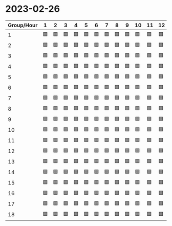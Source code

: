 # 2023-02-26

|Group/Hour|1 |2 |3 |4 |5 |6 |7 |8 |9 |10|11|12|13|14|15|16|17|18|19|20|21|22|23|24|
|----------|--|--|--|--|--|--|--|--|--|--|--|--|--|--|--|--|--|--|--|--|--|--|--|--|
|1         |🟩|🟩|🟩|🟩|🟩|🟩|🟩|🟩|🟩|🟩|🟩|🟩|🟩|🟩|🟩|🟩|🟩|🟩|🟩|🟩|🟩|🟩|🟩|🟩|
|2         |🟩|🟩|🟩|🟩|🟩|🟩|🟩|🟩|🟩|🟩|🟩|🟩|🟩|🟩|🟩|🟩|🟩|🟩|🟩|🟩|🟩|🟩|🟩|🟩|
|3         |🟩|🟩|🟩|🟩|🟩|🟩|🟩|🟩|🟩|🟩|🟩|🟩|🟩|🟩|🟩|🟩|🟩|🟩|🟩|🟩|🟩|🟩|🟩|🟩|
|4         |🟩|🟩|🟩|🟩|🟩|🟩|🟩|🟩|🟩|🟩|🟩|🟩|🟩|🟩|🟩|🟩|🟩|🟩|🟩|🟩|🟩|🟩|🟩|🟩|
|5         |🟩|🟩|🟩|🟩|🟩|🟩|🟩|🟩|🟩|🟩|🟩|🟩|🟩|🟩|🟩|🟩|🟩|🟩|🟩|🟩|🟩|🟩|🟩|🟩|
|6         |🟩|🟩|🟩|🟩|🟩|🟩|🟩|🟩|🟩|🟩|🟩|🟩|🟩|🟩|🟩|🟩|🟩|🟩|🟩|🟩|🟩|🟩|🟩|🟩|
|7         |🟩|🟩|🟩|🟩|🟩|🟩|🟩|🟩|🟩|🟩|🟩|🟩|🟩|🟩|🟩|🟩|🟩|🟩|🟩|🟩|🟩|🟩|🟩|🟩|
|8         |🟩|🟩|🟩|🟩|🟩|🟩|🟩|🟩|🟩|🟩|🟩|🟩|🟩|🟩|🟩|🟩|🟩|🟩|🟩|🟩|🟩|🟩|🟩|🟩|
|9         |🟩|🟩|🟩|🟩|🟩|🟩|🟩|🟩|🟩|🟩|🟩|🟩|🟩|🟩|🟩|🟩|🟩|🟩|🟩|🟩|🟩|🟩|🟩|🟩|
|10        |🟩|🟩|🟩|🟩|🟩|🟩|🟩|🟩|🟩|🟩|🟩|🟩|🟩|🟩|🟩|🟩|🟩|🟩|🟩|🟩|🟩|🟩|🟩|🟩|
|11        |🟩|🟩|🟩|🟩|🟩|🟩|🟩|🟩|🟩|🟩|🟩|🟩|🟩|🟩|🟩|🟩|🟩|🟩|🟩|🟩|🟩|🟩|🟩|🟩|
|12        |🟩|🟩|🟩|🟩|🟩|🟩|🟩|🟩|🟩|🟩|🟩|🟩|🟩|🟩|🟩|🟩|🟩|🟩|🟩|🟩|🟩|🟩|🟩|🟩|
|13        |🟩|🟩|🟩|🟩|🟩|🟩|🟩|🟩|🟩|🟩|🟩|🟩|🟩|🟩|🟩|🟩|🟩|🟩|🟩|🟩|🟩|🟩|🟩|🟩|
|14        |🟩|🟩|🟩|🟩|🟩|🟩|🟩|🟩|🟩|🟩|🟩|🟩|🟩|🟩|🟩|🟩|🟩|🟩|🟩|🟩|🟩|🟩|🟩|🟩|
|15        |🟩|🟩|🟩|🟩|🟩|🟩|🟩|🟩|🟩|🟩|🟩|🟩|🟩|🟩|🟩|🟩|🟩|🟩|🟩|🟩|🟩|🟩|🟩|🟩|
|16        |🟩|🟩|🟩|🟩|🟩|🟩|🟩|🟩|🟩|🟩|🟩|🟩|🟩|🟩|🟩|🟩|🟩|🟩|🟩|🟩|🟩|🟩|🟩|🟩|
|17        |🟩|🟩|🟩|🟩|🟩|🟩|🟩|🟩|🟩|🟩|🟩|🟩|🟩|🟩|🟩|🟩|🟩|🟩|🟩|🟩|🟩|🟩|🟩|🟩|
|18        |🟩|🟩|🟩|🟩|🟩|🟩|🟩|🟩|🟩|🟩|🟩|🟩|🟩|🟩|🟩|🟩|🟩|🟩|🟩|🟩|🟩|🟩|🟩|🟩|
